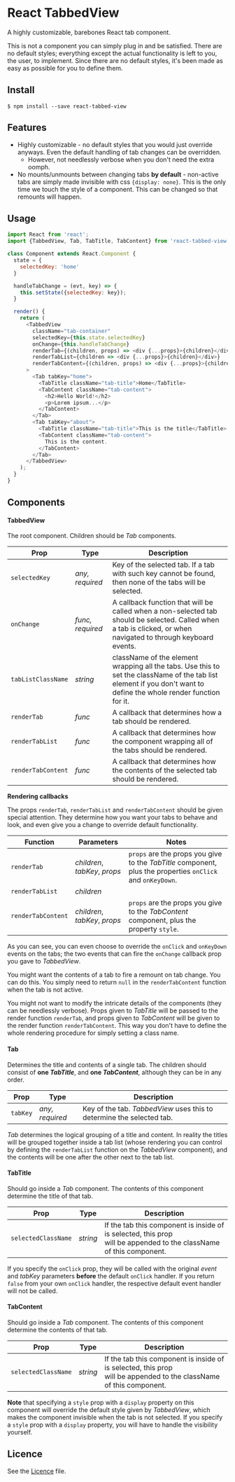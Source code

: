 # React TabbedView

A highly customizable, barebones React tab component.

This is not a component you can simply plug in and be satisfied. There are
no default styles; everything except the actual functionality is left to you,
the user, to implement. Since there are no default styles, it's been made
as easy as possible for you to define them.

## Install

```
$ npm install --save react-tabbed-view
```

## Features

* Highly customizable - no default styles that you would just override anyways.
Even the default handling of tab changes can be overridden.
    * However, not needlessly verbose when you don't need the extra oomph.
* No mounts/unmounts between changing tabs **by default** - non-active tabs are simply
made invisible with css `{display: none}`. This is the only time we touch the style
of a component. This can be changed so that remounts will happen.

## Usage

```js
import React from 'react';
import {TabbedView, Tab, TabTitle, TabContent} from 'react-tabbed-view';

class Component extends React.Component {
  state = {
    selectedKey: 'home'
  }

  handleTabChange = (evt, key) => {
    this.setState({selectedKey: key});
  }

  render() {
    return (
      <TabbedView 
        className="tab-container"
        selectedKey={this.state.selectedKey} 
        onChange={this.handleTabChange}
        renderTab={(children, props) => <div {...props}>{children}</div>}
        renderTabList={children => <div {...props}>{children}</div>}
        renderTabContent={(children, props) => <div {...props}>{children}</div>}
      >
        <Tab tabKey="home">
          <TabTitle className="tab-title">Home</TabTitle>
          <TabContent className="tab-content">
            <h2>Hello World!</h2>
            <p>Lorem ipsum...</p>
          </TabContent>
        </Tab>
        <Tab tabKey="about">
          <TabTitle className="tab-title">This is the title</TabTitle>
          <TabContent className="tab-content">
            This is the content.
          </TabContent>
        </Tab>
      </TabbedView>
    );
  }
}
```

## Components

#### TabbedView

The root component. Children should be *Tab* components.

**Prop**|**Type**|**Description**
--------|--------|---------------
`selectedKey`|*any, required*|Key of the selected tab. If a tab with such key cannot be found, then none of the tabs will be selected.
`onChange`|*func, required*|A callback function that will be called when a non-selected tab should be selected. Called when a tab is clicked, or when navigated to through keyboard events.
`tabListClassName`|*string*|className of the element wrapping all the tabs. Use this to set the className of the tab list element if you don't want to define the whole render function for it.
`renderTab`|*func*|A callback that determines how a tab should be rendered.
`renderTabList`|*func*|A callback that determines how the component wrapping all of the tabs should be rendered.
`renderTabContent`|*func*|A callback that determines how the contents of the selected tab should be rendered.

**Rendering callbacks**

The props `renderTab`, `renderTabList` and `renderTabContent` should be given
special attention. They determine how you want your tabs to behave and look,
and even give you a change to override default functionality.

**Function**|**Parameters**|**Notes**
------------|--------------|---------
`renderTab`|*children*, *tabKey*, *props*|`props` are the props you give to the *TabTitle* component, plus the properties `onClick` and `onKeyDown`.
`renderTabList`|*children*| | 
`renderTabContent`|*children*, *tabKey*, *props*|`props` are the props you give to the *TabContent* component, plus the property `style`.

As you can see, you can even choose to override the `onClick` and `onKeyDown` events
on the tabs; the two events that can fire the `onChange` callback prop you gave to
*TabbedView*.

You might want the contents of a tab to fire a remount on tab change. You can do this.
You simply need to return `null` in the `renderTabContent` function when the tab is not active.

You might not want to modify the intricate details of the components (they can be
needlessly verbose). Props given to *TabTitle* will be passed to the render function
`renderTab`, and props given to *TabContent* will be given to the render function
`renderTabContent`. This way you don't have to define the whole rendering procedure
for simply setting a class name.

#### Tab

Determines the title and contents of a single tab. The children should consist of
**one *TabTitle***, and **one *TabContent***, although they can be in any order.

**Prop**|**Type**|**Description**
--------|--------|---------------
`tabKey`|*any, required*|Key of the tab. *TabbedView* uses this to determine the selected tab.

*Tab* determines the logical grouping of a title and content. In reality
the titles will be grouped together inside a tab list (whose rendering you can
control by defining the `renderTabList` function on the *TabbedView* component),
and the contents will be one after the other next to the tab list.

#### TabTitle

Should go inside a *Tab* component.
The contents of this component determine the title of that tab.

**Prop**|**Type**|**Description**
--------|--------|---------------
`selectedClassName`|*string*|If the tab this component is inside of is selected, this prop<br>will be appended to the className of this component.

If you specify the `onClick` prop, they will be called with the original *event* 
and *tabKey* parameters **before** the default `onClick` handler. If you return 
`false` from your own `onClick` handler, the respective default event handler 
will not be called.

#### TabContent

Should go inside a *Tab* component.
The contents of this component determine the contents of that tab.

**Prop**|**Type**|**Description**
--------|--------|---------------
`selectedClassName`|*string*|If the tab this component is inside of is selected, this prop<br>will be appended to the className of this component.

**Note** that specifying a `style` prop with a `display` property on this component 
will override the default style given by *TabbedView*, which makes the component
invisible when the tab is not selected. If you specify a `style` prop with 
a `display` property, you will have to handle the visibility yourself.

## Licence

See the [Licence](LICENCE) file.
